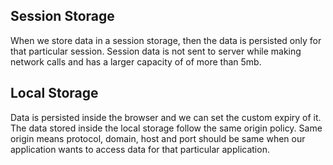 ## Session Storage

When we store data in a session storage, then the data is persisted only for that particular session. Session data is not sent to server while making network calls and has a larger capacity of of more than 5mb.

## Local Storage

Data is persisted inside the browser and we can set the custom expiry of it. The data stored inside the local storage follow the same origin policy. Same origin means protocol, domain, host and port should be same when our application wants to access data for that particular application.